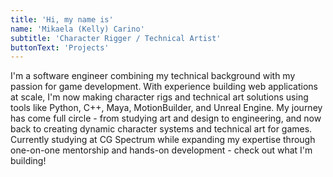 ```yaml
---
title: 'Hi, my name is'
name: 'Mikaela (Kelly) Carino'
subtitle: 'Character Rigger / Technical Artist'
buttonText: 'Projects'
---
```


I'm a software engineer combining my technical background with my passion for game development. With experience building web applications at scale, I'm now making character rigs and technical art solutions using tools like Python, C++, Maya, MotionBuilder, and Unreal Engine. My journey has come full circle - from studying art and design to engineering, and now back to creating dynamic character systems and technical art for games. Currently studying at CG Spectrum while expanding my expertise through one-on-one mentorship and hands-on development - check out what I'm building!
